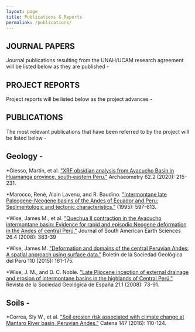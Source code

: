 ```yaml
---
layout: page
title: Publications & Reports
permalink: /publications/
---
```


## JOURNAL PAPERS
Journal publications resulting from the UNAH/UCAM research agreement will be listed below as they are published -


## PROJECT REPORTS
Project reports will be listed below as the project advances -


## PUBLICATIONS
The most relevant publications that have been referred to by the project will be listed below -

## Geology -
*Giesso, Martín, et al. ["XRF obsidian analysis from Ayacucho Basin in Huamanga province, south‐eastern Peru."](https://onlinelibrary.wiley.com/doi/epdf/10.1111/arcm.12529?saml_referrer) Archaeometry 62.2 (2020): 215-231. 

*Marocco, René, Alain Lavenu, and R. Baudino. ["Intermontane late Paleogene-Neogene basins of the Andes of Ecuador and Peru: Sedimentologic and tectonic characteristics."](https://horizon.documentation.ird.fr/exl-doc/pleins_textes/divers20-05/010027567.pdf) (1995): 597-613.

*Wise, James M., et al. ["Quechua II contraction in the Ayacucho intermontane basin: Evidence for rapid and episodic Neogene deformation in the Andes of central Perú."](https://www.sciencedirect.com/science/article/abs/pii/S0895981108000874) Journal of South American Earth Sciences 26.4 (2008): 383-39 

*Wise, James M. ["Deformation and domains of the central Peruvian Andes: A spatial approach using surface data."](https://app.ingemmet.gob.pe/biblioteca/pdf/BSGP-110-161.pdf) Boletín de la Sociedad Geológica del Perú 110 (2015): 161-175.

*Wise, J. M., and D. C. Noble. ["Late Pliocene inception of external drainage and erosion of intermontane basins in the highlands of Central Perú."](https://www.researchgate.net/publication/228491299_Late_Pliocene_inception_of_external_drainage_and_erosion_of_intermontane_basins_in_the_highlands_of_Central_Peru) Revista de la Sociedad Geológica de España 21.1 (2008): 73-91.

## Soils -
*Correa, Sly W., et al. ["Soil erosion risk associated with climate change at Mantaro River basin, Peruvian Andes."](https://www.researchgate.net/publication/305830061_Soil_erosion_risk_associated_with_climate_change_at_Mantaro_River_basin_Peruvian_Andes) Catena 147 (2016): 110-124.

